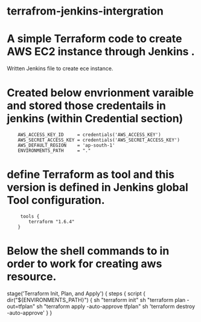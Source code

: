 # terrafrom-jenkins-intergration
# A simple Terraform code to create AWS EC2 instance through Jenkins .
Written Jenkins file to create ece instance.
# Created below envrionment varaible and stored those credentails in jenkins (within Credential section)
        AWS_ACCESS_KEY_ID     = credentials('AWS_ACCESS_KEY')
        AWS_SECRET_ACCESS_KEY = credentials('AWS_SECRET_ACCESS_KEY')
        AWS_DEFAULT_REGION    = 'ap-south-1'
        ENVIRONMENTS_PATH     = "."
#  define Terraform as tool and this version is defined in Jenkins global Tool configuration.
         tools {
            terraform "1.6.4"
        }
  #  Below the shell commands to in order to work for creating aws resource.

  stage('Terraform Init, Plan, and Apply') {
            steps {
                script {
                    dir("${ENVIRONMENTS_PATH}") {
                        sh "terraform init"
                        sh "terraform plan -out=tfplan"
                        sh "terraform apply -auto-approve tfplan"
                        sh 'terraform destroy -auto-approve'
                    }
                }
